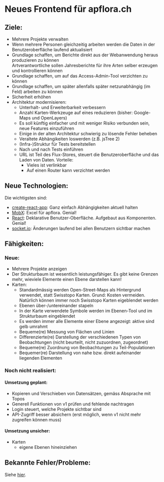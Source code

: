 # Neues Frontend für apflora.ch

## Ziele:

- Mehrere Projekte verwalten
- Wenn mehrere Personen gleichzeitig arbeiten werden die Daten in der Benutzeroberfläche laufend aktualisiert
- Grundlage schaffen, um Berichte direkt aus der Webanwendung heraus produzieren zu können<br/>
  Artverantwortliche sollen Jahresberichte für ihre Arten selber erzeugen und kontrollieren können
- Grundlage schaffen, um auf das Access-Admin-Tool verzichten zu können
- Grundlage schaffen, um später allenfalls später netzunabhängig (im Feld) arbeiten zu können
- Sicherheit erhöhen
- Architektur modernisieren:
  - Unterhalt- und Erweiterbarkeit verbessern
  - Anzahl Karten-Werkzeuge auf eines reduzieren (bisher: Google-Maps und OpenLayers)
  - Es soll künftig einfacher und mit weniger Risiko verbunden sein, neue Features einzuführen
  - Einige in der alten Architektur schwierig zu lösende Fehler beheben
  - Veraltete Abhängikeiten loswerden (z.B. jsTree 2)
  - (Infra-)Struktur für Tests bereitstellen
  - Nach und nach Tests einführen
  - URL ist Teil des Flux-Stores, steuert die Benutzeroberfläche und das Laden von Daten. Vorteile:
    - Vieles ist verlinkbar
    - Auf einen Router kann verzichtet werden

## Neue Technologien:

Die wichtigsten sind:

- [create-react-app](//github.com/facebookincubator/create-react-app): Ganz einfach Abhängigkeiten aktuell halten
- [MobX](//github.com/mobxjs/mobx): Excel für apflora. Genial!
- [React](//facebook.github.io/react): Deklarative Benutzer-Oberfläche. Aufgebaut aus Komponenten. Genial!
- [socket.io](//socket.io/): Änderungen laufend bei allen Benutzern sichtbar machen

## Fähigkeiten:

### Neue:

- Mehrere Projekte anzeigen
- Der Strukturbaum ist wesentlich leistungsfähiger. Es gibt keine Grenzen mehr, wieviele Elemente einen Ebene darstellen kann!
- Karten:
  - Standardmässig werden Open-Street-Maps als Hintergrund verwendet, statt Swisstopo Karten. Grund: Kosten vermeiden. Natürlich können immer noch Swisstopo Karten eigeblendet werden
  - Ebenen über-/untereinander stapeln
  - In der Karte verwendete Symbole werden im Ebenen-Tool und im Strukturbaum eingeblendet
  - Es werden immer alle Elemente einer Ebene angezeigt: aktive sind gelb umrahmt
  - Bequeme(re) Messung von Flächen und Linien
  - Differenzierte(re) Darstellung der verschiedenen Typen von Beobachtungen (nicht beurteilt, nicht zuzuordnen, zugeordnet)
  - Bequeme(re) Zuordnung von Beobachtungen zu Teil-Populationen
  - Bequemer(re) Darstellung von nahe bzw. direkt aufeinander liegenden Elementen

### Noch nicht realisiert:

#### Umsetzung geplant:

- Kopieren und Verschieben von Datensätzen, gemäss Absprache mit Topos
- Generell Funktionen von v1 prüfen und fehlende nachtragen
- Login steuert, welche Projekte sichtbar sind
- API-Zugriff besser absichern (erst möglich, wenn v1 nicht mehr zugreifen können muss)

#### Umsetzung unsicher:

- Karten
  - eigene Ebenen hineinziehen

## Bekannte Fehler/Probleme:

Siehe [hier](//github.com/barbalex/apf2/issues).
